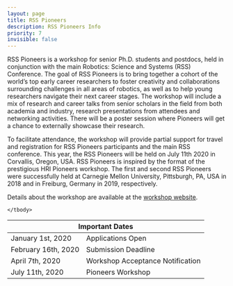 ```yaml
---
layout: page
title: RSS Pioneers
description: RSS Pioneers Info
priority: 7
invisible: false
---
```


RSS Pioneers is a workshop for senior Ph.D. students and postdocs, held in conjunction with the main Robotics: Science and Systems (RSS) Conference. The goal of RSS Pioneers is to bring together a cohort of the world’s top early career researchers to foster creativity and collaborations surrounding challenges in all areas of robotics, as well as to help young researchers navigate their next career stages. The workshop will include a mix of research and career talks from senior scholars in the field from both academia and industry, research presentations from attendees and networking activities. There will be a poster session where Pioneers will get a chance to externally showcase their research.

To facilitate attendance, the workshop will provide partial support for travel and registration for RSS Pioneers participants and the main RSS conference. This year, the RSS Pioneers will be held on July 11th 2020 in Corvallis, Oregon, USA. RSS Pioneers is inspired by the format of the prestigious HRI Pioneers workshop. The first and second RSS Pioneers were successfully held at Carnegie Mellon University, Pittsburgh, PA, USA in 2018 and in Freiburg, Germany in 2019, respectively.

Details about the workshop are available at the [workshop website](https://sites.google.com/view/rsspioneers2020).

<table class="table">
    <thead>
      <tr>
        <th colspan="2">Important Dates</th>
      </tr>
    </thead>
    <tbody>
      <tr>
        <td>January 1st, 2020</td>
        <td>Applications Open</td>
      </tr>
      <tr>
        <td>February 16th, 2020</td>
        <td>Submission Deadline</td>
      </tr>
      <tr>
      <td>April 7th, 2020</td>
        <td>Workshop Acceptance Notification</td>
      </tr>
      <tr>
        <td>July 11th, 2020</td>
        <td>Pioneers Workshop</td>
      </tr>
      
    </tbody>
  </table>



